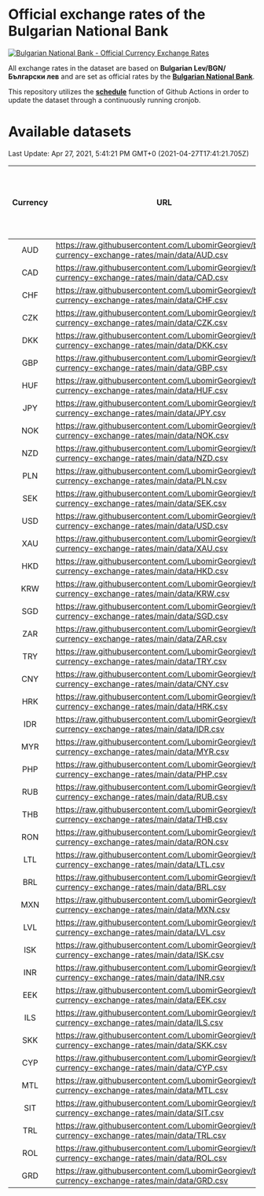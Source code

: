 # Official exchange rates of the Bulgarian National Bank

[![Bulgarian National Bank - Official Currency Exchange Rates](https://github.com/LubomirGeorgiev/bnb-currency-exchange-rates/actions/workflows/update-rates.yml/badge.svg?branch=main)](https://github.com/LubomirGeorgiev/bnb-currency-exchange-rates/actions/workflows/update-rates.yml)

All exchange rates in the dataset are based on **Bulgarian Lev/BGN/Български лев** and are set as official rates by the [**Bulgarian National Bank**](https://www.bnb.bg/Statistics/StExternalSector/StExchangeRates/StERForeignCurrencies/index.htm?toLang=_EN).

This repository utilizes the [**schedule**](https://docs.github.com/en/actions/reference/events-that-trigger-workflows) function of Github Actions in order to update the dataset through a continuously running cronjob.

# Available datasets

<!-- START LINKS (DO NOT EVER FU*ING DELETE THIS COMMENT FOR THE LOVE OF YOUR LIFE!!! IF YOU ARE CURIOS HOW IT WORKS, YOU CAN HAVE A LOOK AT ./src/updateReadme.ts) -->

Last Update: Apr 27, 2021, 5:41:21 PM GMT+0 (2021-04-27T17:41:21.705Z)

| Currency | URL                                                                                             | Number of records | Number of missing days that were filled in |
| :------: | ----------------------------------------------------------------------------------------------- | :---------------: | :----------------------------------------: |
|   AUD    | https://raw.githubusercontent.com/LubomirGeorgiev/bnb-currency-exchange-rates/main/data/AUD.csv |       7757        |                    2394                    |
|   CAD    | https://raw.githubusercontent.com/LubomirGeorgiev/bnb-currency-exchange-rates/main/data/CAD.csv |       7757        |                    2394                    |
|   CHF    | https://raw.githubusercontent.com/LubomirGeorgiev/bnb-currency-exchange-rates/main/data/CHF.csv |       7757        |                    2394                    |
|   CZK    | https://raw.githubusercontent.com/LubomirGeorgiev/bnb-currency-exchange-rates/main/data/CZK.csv |       7757        |                    2394                    |
|   DKK    | https://raw.githubusercontent.com/LubomirGeorgiev/bnb-currency-exchange-rates/main/data/DKK.csv |       7757        |                    2394                    |
|   GBP    | https://raw.githubusercontent.com/LubomirGeorgiev/bnb-currency-exchange-rates/main/data/GBP.csv |       7757        |                    2394                    |
|   HUF    | https://raw.githubusercontent.com/LubomirGeorgiev/bnb-currency-exchange-rates/main/data/HUF.csv |       7757        |                    2394                    |
|   JPY    | https://raw.githubusercontent.com/LubomirGeorgiev/bnb-currency-exchange-rates/main/data/JPY.csv |       7757        |                    2394                    |
|   NOK    | https://raw.githubusercontent.com/LubomirGeorgiev/bnb-currency-exchange-rates/main/data/NOK.csv |       7757        |                    2394                    |
|   NZD    | https://raw.githubusercontent.com/LubomirGeorgiev/bnb-currency-exchange-rates/main/data/NZD.csv |       7757        |                    2394                    |
|   PLN    | https://raw.githubusercontent.com/LubomirGeorgiev/bnb-currency-exchange-rates/main/data/PLN.csv |       7757        |                    2394                    |
|   SEK    | https://raw.githubusercontent.com/LubomirGeorgiev/bnb-currency-exchange-rates/main/data/SEK.csv |       7757        |                    2394                    |
|   USD    | https://raw.githubusercontent.com/LubomirGeorgiev/bnb-currency-exchange-rates/main/data/USD.csv |       7757        |                    2394                    |
|   XAU    | https://raw.githubusercontent.com/LubomirGeorgiev/bnb-currency-exchange-rates/main/data/XAU.csv |       7757        |                    2396                    |
|   HKD    | https://raw.githubusercontent.com/LubomirGeorgiev/bnb-currency-exchange-rates/main/data/HKD.csv |       7457        |                    2305                    |
|   KRW    | https://raw.githubusercontent.com/LubomirGeorgiev/bnb-currency-exchange-rates/main/data/KRW.csv |       7457        |                    2305                    |
|   SGD    | https://raw.githubusercontent.com/LubomirGeorgiev/bnb-currency-exchange-rates/main/data/SGD.csv |       7457        |                    2305                    |
|   ZAR    | https://raw.githubusercontent.com/LubomirGeorgiev/bnb-currency-exchange-rates/main/data/ZAR.csv |       7457        |                    2305                    |
|   TRY    | https://raw.githubusercontent.com/LubomirGeorgiev/bnb-currency-exchange-rates/main/data/TRY.csv |       5939        |                    1835                    |
|   CNY    | https://raw.githubusercontent.com/LubomirGeorgiev/bnb-currency-exchange-rates/main/data/CNY.csv |       5819        |                    1799                    |
|   HRK    | https://raw.githubusercontent.com/LubomirGeorgiev/bnb-currency-exchange-rates/main/data/HRK.csv |       5819        |                    1799                    |
|   IDR    | https://raw.githubusercontent.com/LubomirGeorgiev/bnb-currency-exchange-rates/main/data/IDR.csv |       5819        |                    1799                    |
|   MYR    | https://raw.githubusercontent.com/LubomirGeorgiev/bnb-currency-exchange-rates/main/data/MYR.csv |       5819        |                    1799                    |
|   PHP    | https://raw.githubusercontent.com/LubomirGeorgiev/bnb-currency-exchange-rates/main/data/PHP.csv |       5819        |                    1799                    |
|   RUB    | https://raw.githubusercontent.com/LubomirGeorgiev/bnb-currency-exchange-rates/main/data/RUB.csv |       5819        |                    1799                    |
|   THB    | https://raw.githubusercontent.com/LubomirGeorgiev/bnb-currency-exchange-rates/main/data/THB.csv |       5819        |                    1799                    |
|   RON    | https://raw.githubusercontent.com/LubomirGeorgiev/bnb-currency-exchange-rates/main/data/RON.csv |       5760        |                    1781                    |
|   LTL    | https://raw.githubusercontent.com/LubomirGeorgiev/bnb-currency-exchange-rates/main/data/LTL.csv |       5155        |                    1584                    |
|   BRL    | https://raw.githubusercontent.com/LubomirGeorgiev/bnb-currency-exchange-rates/main/data/BRL.csv |       4847        |                    1500                    |
|   MXN    | https://raw.githubusercontent.com/LubomirGeorgiev/bnb-currency-exchange-rates/main/data/MXN.csv |       4847        |                    1500                    |
|   LVL    | https://raw.githubusercontent.com/LubomirGeorgiev/bnb-currency-exchange-rates/main/data/LVL.csv |       4792        |                    1472                    |
|   ISK    | https://raw.githubusercontent.com/LubomirGeorgiev/bnb-currency-exchange-rates/main/data/ISK.csv |       4757        |                    1472                    |
|   INR    | https://raw.githubusercontent.com/LubomirGeorgiev/bnb-currency-exchange-rates/main/data/INR.csv |       4480        |                    1386                    |
|   EEK    | https://raw.githubusercontent.com/LubomirGeorgiev/bnb-currency-exchange-rates/main/data/EEK.csv |       4000        |                    1226                    |
|   ILS    | https://raw.githubusercontent.com/LubomirGeorgiev/bnb-currency-exchange-rates/main/data/ILS.csv |       3754        |                    1165                    |
|   SKK    | https://raw.githubusercontent.com/LubomirGeorgiev/bnb-currency-exchange-rates/main/data/SKK.csv |       2972        |                    914                     |
|   CYP    | https://raw.githubusercontent.com/LubomirGeorgiev/bnb-currency-exchange-rates/main/data/CYP.csv |       2906        |                    890                     |
|   MTL    | https://raw.githubusercontent.com/LubomirGeorgiev/bnb-currency-exchange-rates/main/data/MTL.csv |       2606        |                    801                     |
|   SIT    | https://raw.githubusercontent.com/LubomirGeorgiev/bnb-currency-exchange-rates/main/data/SIT.csv |       2542        |                    778                     |
|   TRL    | https://raw.githubusercontent.com/LubomirGeorgiev/bnb-currency-exchange-rates/main/data/TRL.csv |       1816        |                    557                     |
|   ROL    | https://raw.githubusercontent.com/LubomirGeorgiev/bnb-currency-exchange-rates/main/data/ROL.csv |       1697        |                    524                     |
|   GRD    | https://raw.githubusercontent.com/LubomirGeorgiev/bnb-currency-exchange-rates/main/data/GRD.csv |        359        |                    107                     |

<!-- END LINKS (DO NOT EVER FU*ING DELETE THIS COMMENT FOR THE LOVE OF YOUR LIFE!!! IF YOU ARE CURIOS HOW IT WORKS, YOU CAN HAVE A LOOK AT ./src/updateReadme.ts) -->

